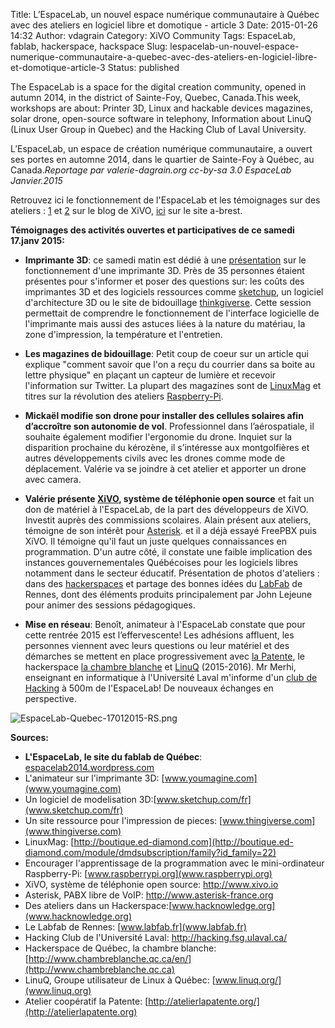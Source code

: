Title: L’EspaceLab, un nouvel espace numérique communautaire à Québec avec des ateliers en logiciel libre et domotique - article 3
Date: 2015-01-26 14:32
Author: vdagrain
Category: XiVO Community
Tags: EspaceLab, fablab, hackerspace, hackspace
Slug: lespacelab-un-nouvel-espace-numerique-communautaire-a-quebec-avec-des-ateliers-en-logiciel-libre-et-domotique-article-3
Status: published

The EspaceLab is a space for the digital creation community, opened in
autumn 2014, in the district of Sainte-Foy, Quebec, Canada.This week,
workshops are about: Printer 3D, Linux and hackable devices magazines,
solar drone, open-source software in telephony, Information about LinuQ
(Linux User Group in Quebec) and the Hacking Club of Laval University.

L’EspaceLab, un espace de création numérique communautaire, a ouvert ses
portes en automne 2014, dans le quartier de Sainte-Foy à Québec, au
Canada.*Reportage par valerie-dagrain.org cc-by-sa 3.0 EspaceLab
Janvier.2015*

Retrouvez ici le fonctionnement de l'EspaceLab et les témoignages sur
des ateliers :
[1](http://blog.xivo.io/index.php?post/2014/12/01/Espace-Lab%2C-espace-numerique-communautaire-%C3%A0-Quebec%3B-des-ateliers-en-logiciel-libre-et-domotique)
et
[2](http://blog.xivo.io/index.php?post/2014/12/15/L-EspaceLab%2C-un-nouvel-espace-num%C3%A9rique-communautaire-%C3%A0-Quebec-avec-des-ateliers-en-logiciel-libre-et-domotique-article-2)
sur le blog de XiVO, [ici](http://www.a-brest.net/article16948.html) sur
le site a-brest.

**Témoignages des activités ouvertes et participatives de ce samedi
17.janv 2015:**

-   **Imprimante 3D**: ce samedi matin est dédié à une
    [présentation](www.youmagine.com) sur le fonctionnement d'une
    imprimante 3D. Près de 35 personnes étaient présentes pour
    s'informer et poser des questions sur: les coûts des imprimantes 3D
    et des logiciels ressources comme [sketchup](www.sketchup.com/fr),
    un logiciel d'architecture 3D ou le site de bidouillage
    [thinkgiverse](www.thingiverse.com). Cette session permettait de
    comprendre le fonctionnement de l'interface logicielle de
    l'imprimante mais aussi des astuces liées à la nature du matériau,
    la zone d'impression, la température et l'entretien.

<!-- -->

-   **Les magazines de bidouillage**: Petit coup de coeur sur un article
    qui explique "comment savoir que l'on a reçu du courrier dans sa
    boite au lettre physique" en plaçant un capteur de lumière et
    recevoir l'information sur Twitter. La plupart des magazines sont de
    [LinuxMag](http://boutique.ed-diamond.com/module/dmdsubscription/family?id_family=22)
    et titres sur la révolution des ateliers
    [Raspberry-Pi](www.raspberrypi.org).

<!-- -->

-   **Mickaël modifie son drone pour installer des cellules solaires
    afin d’accroître son autonomie de vol**. Professionnel dans
    l’aérospatiale, il souhaite également modifier l'ergonomie du drone.
    Inquiet sur la disparition prochaine du kérozène, il s’intéresse aux
    montgolfières et autres développements civils avec les drones comme
    mode de déplacement. Valérie va se joindre à cet atelier et apporter
    un drone avec camera.

<!-- -->

-   **Valérie présente [XiVO](http://www.xivo.io), système de téléphonie
    open source** et fait un don de matériel à l'EspaceLab, de la part
    des développeurs de XiVO. Investit auprès des commissions scolaires.
    Alain présent aux ateliers, témoigne de son intérêt pour
    [Asterisk](http://www.asterisk-france.org). et il a déjà essayé
    FreePBX puis XiVO. Il témoigne qu'il faut un juste quelques
    connaissances en programmation. D'un autre côté, il constate une
    faible implication des instances gouvernementales Québécoises pour
    les logiciels libres notamment dans le secteur éducatif.
    Présentation de photos d'ateliers : dans des
    [hackerspaces](www.hacknowledge.org) et partage des bonnes idées du
    [LabFab](www.labfab.fr) de Rennes, dont des éléments produits
    principalement par John Lejeune pour animer des
    sessions pédagogiques.

<!-- -->

-   **Mise en réseau**: Benoît, animateur à l'EspaceLab constate que
    pour cette rentrée 2015 est l’effervescente! Les adhésions affluent,
    les personnes viennent avec leurs questions ou leur matériel et des
    démarches se mettent en place progressivement avec [la
    Patente](http://atelierlapatente.org/), le hackerspace [la chambre
    blanche](http://www.chambreblanche.qc.ca/en/) et
    [LinuQ](www.linuq.org/) (2015-2016). Mr Merhi, enseignant en
    informatique à l'Université Laval m'informe d'un [club de
    Hacking](http://hacking.fsg.ulaval.ca/) à 500m de l'EspaceLab! De
    nouveaux échanges en perspective.

![EspaceLab-Quebec-17012015-RS.png](/public/EspaceLab-Quebec-17012015-RS.png "EspaceLab-Quebec-17012015-RS.png, janv. 2015")

**Sources:**

-   **L'EspaceLab, le site du fablab de Québec**:
    [espacelab2014.wordpress.com](https://espacelab2014.wordpress.com/)
-   L'animateur sur l'imprimante 3D:
    [www.youmagine.com](www.youmagine.com)
-   Un logiciel de modelisation
    3D:[www.sketchup.com/fr](www.sketchup.com/fr)
-   Un site ressource pour l'impression de pieces:
    [www.thingiverse.com](www.thingiverse.com)
-   LinuxMag:
    [http://boutique.ed-diamond.com](http://boutique.ed-diamond.com/module/dmdsubscription/family?id_family=22)
-   Encourager l'apprentissage de la programmation avec le
    mini-ordinateur Raspberry-Pi:
    [www.raspberrypi.org](www.raspberrypi.org)
-   XiVO, système de téléphonie open source: <http://www.xivo.io>
-   Asterisk, PABX libre de VoIP: <http://www.asterisk-france.org>
-   Des ateliers dans un
    Hackerspace:[www.hacknowledge.org](www.hacknowledge.org)
-   Le Labfab de Rennes: [www.labfab.fr](www.labfab.fr)
-   Hacking Club de l'Université Laval: <http://hacking.fsg.ulaval.ca/>
-   Hackerspace de Québec, la chambre blanche:
    [http://www.chambreblanche.qc.ca/en/](http://www.chambreblanche.qc.ca)
-   LinuQ, Groupe utilisateur de Linux à Québec:
    [www.linuq.org/](www.linuq.org)
-   Atelier coopératif la Patente:
    [http://atelierlapatente.org/](http://atelierlapatente.org)

</p>


